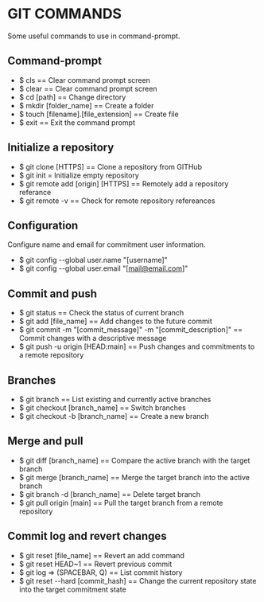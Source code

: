 # GIT COMMANDS

Some useful commands to use in command-prompt.


## Command-prompt

* $ cls == Clear command prompt screen
* $ clear == Clear command prompt screen
* $ cd [path] == Change directory
* $ mkdir [folder_name] == Create a folder
* $ touch [filename].[file_extension] == Create file
* $ exit == Exit the command prompt


## Initialize a repository

* $ git clone [HTTPS] == Clone a repository from GITHub
* $ git init = Initialize empty repository
* $ git remote add [origin] [HTTPS] == Remotely add a repository referance
* $ git remote -v == Check for remote repository refereances


## Configuration

Configure name and email for commitment user information.

* $ git config --global user.name "[username]"
* $ git config --global user.email "[mail@email.com]"


## Commit and push

* $ git status == Check the status of current branch
* $ git add [file_name] == Add changes to the future commit
* $ git commit -m "[commit_message]" -m "[commit_description]" == Commit changes with a descriptive message
* $ git push -u origin [HEAD:main] == Push changes and commitments to a remote repository


## Branches

* $ git branch == List existing and currently active branches
* $ git checkout [branch_name] == Switch branches
* $ git checkout -b [branch_name] == Create a new branch


## Merge and pull

* $ git diff [branch_name] == Compare the active branch with the target branch
* $ git merge [branch_name] == Merge the target branch into the active branch
* $ git branch -d [branch_name] == Delete target branch
* $ git pull origin [main] == Pull the target branch from a remote repository


## Commit log and revert changes

* $ git reset [file_name] == Revert an add command
* $ git reset HEAD~1 == Revert previous commit
* $ git log => (SPACEBAR, Q) == List commit history
* $ git reset --hard [commit_hash] == Change the current repository state into the target commitment state
